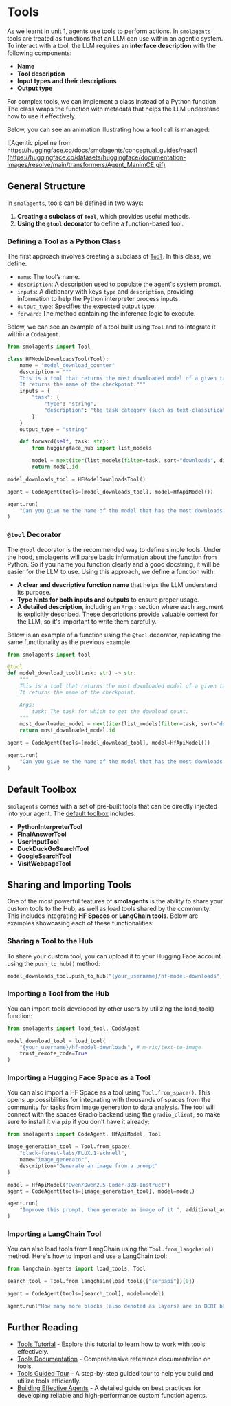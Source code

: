 # Tools  

As we learnt in unit 1, agents use tools to perform actions. In `smolagents` tools are treated as functions that an LLM can use within an agentic system. To interact with a tool, the LLM requires an **interface description** with the following components:  

- **Name**  
- **Tool description**  
- **Input types and their descriptions**  
- **Output type**  

For complex tools, we can implement a class instead of a Python function. The class wraps the function with metadata that helps the LLM understand how to use it effectively.  

Below, you can see an animation illustrating how a tool call is managed:  

![Agentic pipeline from https://huggingface.co/docs/smolagents/conceptual_guides/react](https://huggingface.co/datasets/huggingface/documentation-images/resolve/main/transformers/Agent_ManimCE.gif)  

## General Structure  

In `smolagents`, tools can be defined in two ways:  
1. **Creating a subclass of `Tool`**, which provides useful methods.  
2. **Using the `@tool` decorator** to define a function-based tool.  

### Defining a Tool as a Python Class  

The first approach involves creating a subclass of [`Tool`](https://huggingface.co/docs/smolagents/v1.8.1/en/reference/tools#smolagents.Tool). In this class, we define:  

- `name`: The tool’s name.  
- `description`: A description used to populate the agent's system prompt.  
- `inputs`: A dictionary with keys `type` and `description`, providing information to help the Python interpreter process inputs.  
- `output_type`: Specifies the expected output type.  
- `forward`: The method containing the inference logic to execute.

Below, we can see an example of a tool built using `Tool` and to integrate it within a `CodeAgent`.

```python
from smolagents import Tool

class HFModelDownloadsTool(Tool):
    name = "model_download_counter"
    description = """
    This is a tool that returns the most downloaded model of a given task on the Hugging Face Hub.
    It returns the name of the checkpoint."""
    inputs = {
        "task": {
            "type": "string",
            "description": "the task category (such as text-classification, depth-estimation, etc)",
        }
    }
    output_type = "string"

    def forward(self, task: str):
        from huggingface_hub import list_models

        model = next(iter(list_models(filter=task, sort="downloads", direction=-1)))
        return model.id

model_downloads_tool = HFModelDownloadsTool()

agent = CodeAgent(tools=[model_downloads_tool], model=HfApiModel())

agent.run(
    "Can you give me the name of the model that has the most downloads in the 'text-to-video' task on the Hugging Face Hub?"
)
```

### `@tool` Decorator  

The `@tool` decorator is the recommended way to define simple tools. Under the hood, smolagents will parse basic information about the function from Python. So if you name you function clearly and a good docstring, it will be easier for the LLM to use. Using this approach, we define a function with:  

- **A clear and descriptive function name** that helps the LLM understand its purpose.  
- **Type hints for both inputs and outputs** to ensure proper usage.  
- **A detailed description**, including an `Args:` section where each argument is explicitly described. These descriptions provide valuable context for the LLM, so it's important to write them carefully.  

Below is an example of a function using the `@tool` decorator, replicating the same functionality as the previous example:

```python
from smolagents import tool

@tool
def model_download_tool(task: str) -> str:
    """
    This is a tool that returns the most downloaded model of a given task on the Hugging Face Hub.
    It returns the name of the checkpoint.

    Args:
        task: The task for which to get the download count.
    """
    most_downloaded_model = next(iter(list_models(filter=task, sort="downloads", direction=-1)))
    return most_downloaded_model.id

agent = CodeAgent(tools=[model_download_tool], model=HfApiModel())

agent.run(
    "Can you give me the name of the model that has the most downloads in the 'text-to-video' task on the Hugging Face Hub?"
)
```

## Default Toolbox  

`smolagents` comes with a set of pre-built tools that can be directly injected into your agent. The [default toolbox](https://huggingface.co/docs/smolagents/guided_tour?build-a-tool=Decorate+a+function+with+%40tool#default-toolbox) includes:  

- **PythonInterpreterTool**  
- **FinalAnswerTool**  
- **UserInputTool**  
- **DuckDuckGoSearchTool**  
- **GoogleSearchTool**  
- **VisitWebpageTool**  


## Sharing and Importing Tools

One of the most powerful features of **smolagents** is the ability to share your custom tools to the Hub, as well as load tools shared by the community. This includes integrating **HF Spaces** or **LangChain tools**. Below are examples showcasing each of these functionalities:

### Sharing a Tool to the Hub

To share your custom tool, you can upload it to your Hugging Face account using the `push_to_hub()` method:

```python
model_downloads_tool.push_to_hub("{your_username}/hf-model-downloads", token="<YOUR_HUGGINGFACEHUB_API_TOKEN>")
```

### Importing a Tool from the Hub

You can import tools developed by other users by utilizing the load_tool() function:

```python
from smolagents import load_tool, CodeAgent

model_download_tool = load_tool(
    "{your_username}/hf-model-downloads", # m-ric/text-to-image
    trust_remote_code=True
)
```

### Importing a Hugging Face Space as a Tool

You can also import a HF Space as a tool using `Tool.from_space()`. This opens up possibilities for integrating with thousands of spaces from the community for tasks from image generation to data analysis. The tool will connect with the spaces Gradio backend using the `gradio_client`, so make sure to install it via `pip` if you don't have it already:

```python
from smolagents import CodeAgent, HfApiModel, Tool

image_generation_tool = Tool.from_space(
    "black-forest-labs/FLUX.1-schnell",
    name="image_generator",
    description="Generate an image from a prompt"
)

model = HfApiModel("Qwen/Qwen2.5-Coder-32B-Instruct")
agent = CodeAgent(tools=[image_generation_tool], model=model)

agent.run(
    "Improve this prompt, then generate an image of it.", additional_args={'user_prompt': 'A rabbit wearing a space suit'}
)
```

### Importing a LangChain Tool

You can also load tools from LangChain using the `Tool.from_langchain()` method. Here's how to import and use a LangChain tool:

```python
from langchain.agents import load_tools, Tool

search_tool = Tool.from_langchain(load_tools(["serpapi"])[0])

agent = CodeAgent(tools=[search_tool], model=model)

agent.run("How many more blocks (also denoted as layers) are in BERT base encoder compared to the encoder from the architecture proposed in Attention is All You Need?")
```

## Further Reading

- [Tools Tutorial](https://huggingface.co/docs/smolagents/tutorials/tools) - Explore this tutorial to learn how to work with tools effectively.
- [Tools Documentation](https://huggingface.co/docs/smolagents/v1.8.1/en/reference/tools) - Comprehensive reference documentation on tools.
- [Tools Guided Tour](https://huggingface.co/docs/smolagents/v1.8.1/en/guided_tour#tools) - A step-by-step guided tour to help you build and utilize tools efficiently.
- [Building Effective Agents](https://huggingface.co/docs/smolagents/tutorials/building_good_agents) - A detailed guide on best practices for developing reliable and high-performance custom function agents.